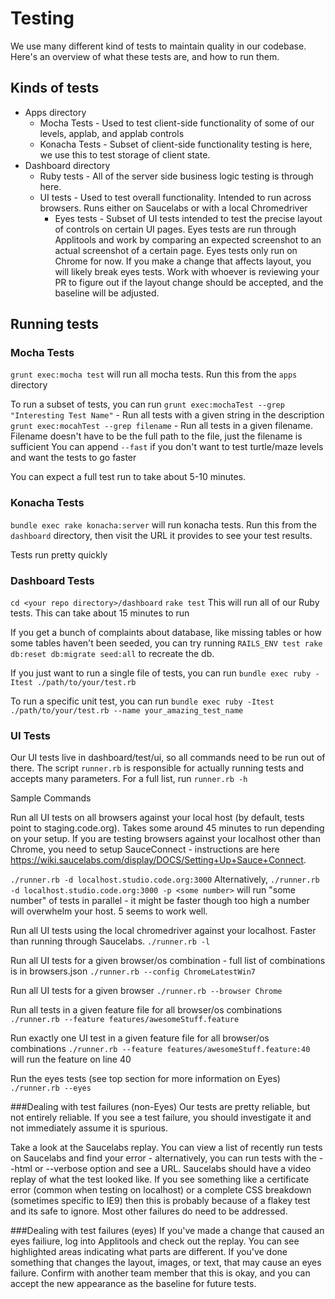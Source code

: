 # Testing

We use many different kind of tests to maintain quality in our codebase. Here's an overview of what these tests are, and how to run them.

## Kinds of tests
* Apps directory
  * Mocha Tests - Used to test client-side functionality of some of our levels, applab, and applab controls
  * Konacha Tests - Subset of client-side functionality testing is here, we use this to test storage of client state.
* Dashboard directory
  * Ruby tests - All of the server side business logic testing is through here. 
  * UI tests - Used to test overall functionality. Intended to run across browsers. Runs either on Saucelabs or with a local Chromedriver
    * Eyes tests - Subset of UI tests intended to test the precise layout of controls on certain UI pages. Eyes tests are run through Applitools and work by comparing an expected screenshot to an actual screenshot of a certain page. Eyes tests only run on Chrome for now. If you make a change that affects layout, you will likely break eyes tests. Work with whoever is reviewing your PR to figure out if the layout change should be accepted, and the baseline will be adjusted.

## Running tests

### Mocha Tests
`grunt exec:mocha test` will run all mocha tests. Run this from the `apps` directory

To run a subset of tests, you can run 
`grunt exec:mochaTest --grep "Interesting Test Name"` - Run all tests with a given string in the description
`grunt exec:mocahTest --grep filename` - Run all tests in a given filename. Filename doesn't have to be the full path to the file, just the filename is sufficient
You can append `--fast` if you don't want to test turtle/maze levels and want the tests to go faster

You can expect a full test run to take about 5-10 minutes.

### Konacha Tests

`bundle exec rake konacha:server` will run konacha tests. Run this from the `dashboard` directory, then visit the URL it provides to see your test results.

Tests run pretty quickly

### Dashboard Tests
`cd <your repo directory>/dashboard`
`rake test` 
This will run all of our Ruby tests. This can take about 15 minutes to run

If you get a bunch of complaints about database, like missing tables or how some tables haven't been seeded, you can try running `RAILS_ENV test rake db:reset db:migrate seed:all` to recreate the db.

If you just want to run a single file of tests, you can run
`bundle exec ruby -Itest ./path/to/your/test.rb`

To run a specific unit test, you can run
`bundle exec ruby -Itest ./path/to/your/test.rb --name your_amazing_test_name`

### UI Tests
Our UI tests live in dashboard/test/ui, so all commands need to be run out of there. The script `runner.rb` is responsible for actually running tests and accepts many parameters. For a full list, run `runner.rb -h`

Sample Commands

Run all UI tests on all browsers against your local host (by default, tests point to staging.code.org). Takes some around 45 minutes to run depending on your setup. If you are testing browsers against your localhost other than Chrome, you need to setup SauceConnect - instructions are here https://wiki.saucelabs.com/display/DOCS/Setting+Up+Sauce+Connect.

`./runner.rb -d localhost.studio.code.org:3000`
Alternatively, `./runner.rb -d localhost.studio.code.org:3000 -p <some number>` will run "some number" of tests in parallel - it might be faster though too high a number will overwhelm your host. 5 seems to work well.

Run all UI tests using the local chromedriver against your localhost. Faster than running through Saucelabs.
`./runner.rb -l`

Run all UI tests for a given browser/os combination - full list of combinations is in browsers.json
`./runner.rb --config ChromeLatestWin7`

Run all UI tests for a given browser
`./runner.rb --browser Chrome`

Run all tests in a given feature file for all browser/os combinations
`./runner.rb --feature features/awesomeStuff.feature`

Run exactly one UI test in a given feature file for all browser/os combinations
`./runner.rb --feature features/awesomeStuff.feature:40` will run the feature on line 40

Run the eyes tests (see top section for more information on Eyes)
`./runner.rb --eyes`

###Dealing with test failures (non-Eyes)
Our tests are pretty reliable, but not entirely reliable. If you see a test failure, you should investigate it and not immediately assume it is spurious.

Take a look at the Saucelabs replay. You can view a list of recently run tests on Saucelabs and find your error - alternatively, you can run tests with the --html or --verbose option and see a URL. Saucelabs should have a video replay of what the test looked like. If you see something like a certificate error (common when testing on localhost) or a complete CSS breakdown (sometimes specific to IE9) then this is probably because of a flakey test and its safe to ignore. Most other failures do need to be addressed.

###Dealing with test failures (eyes)
If you've made a change that caused an eyes failiure, log into Applitools and check out the replay. You can see highlighted areas indicating what parts are different. If you've done something that changes the layout, images, or text, that may cause an eyes failure. Confirm with another team member that this is okay, and you can accept the new appearance as the baseline for future tests.
